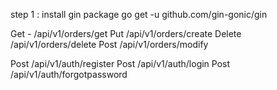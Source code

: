 
step 1 : install gin package go get -u github.com/gin-gonic/gin

Get - /api/v1/orders/get
Put /api/v1/orders/create
Delete /api/v1/orders/delete
Post /api/v1/orders/modify

Post  /api/v1/auth/register
Post /api/v1/auth/login
Post /api/v1/auth/forgotpassword
